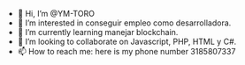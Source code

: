 - 👋 Hi, I’m @YM-TORO
- 👀 I’m interested in conseguir empleo como desarrolladora. 
- 🌱 I’m currently learning manejar blockchain. 
- 💞️ I’m looking to collaborate on Javascript, PHP, HTML y C#. 
- 📫 How to reach me: here is my phone number 3185807337 

<!---
YM-TORO/YM-TORO is a ✨ special ✨ repository because its `README.md` (this file) appears on your GitHub profile.
You can click the Preview link to take a look at your changes.
--->
